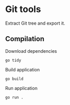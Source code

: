 # Git tools

Extract Git tree and export it.

## Compilation 

Download dependencies
```shell
go tidy
```

Build application
```shell
go build
```

Run application
```shell
go run .
```
